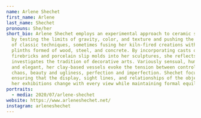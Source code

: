 ```yaml
---
name: Arlene Shechet
first_name: Arlene
last_name: Shechet
pronouns: She/her
short_bio: Arlene Shechet employs an experimental approach to ceramic sculpture
  by testing the limits of gravity, color, and texture and pushing the boundary
  of classic techniques, sometimes fusing her kiln-fired creations with complex
  plinths formed of wood, steel, and concrete. By incorporating casts of
  firebricks and porcelain slip molds into her sculptures, she reflects on and
  investigates the tradition of decorative arts. Variously sensual, humorous,
  and elegant, her clay-based vessels evoke the tension between control and
  chaos, beauty and ugliness, perfection and imperfection. Shechet focuses on
  ensuring that the display, sight lines, and relationships of the objects in
  her exhibitions change with every view while maintaining formal equilibrium.
portraits:
  - media: 2020/07/arlene-shechet
website: https://www.arleneshechet.net/
instagram: arleneshechet
---
```

